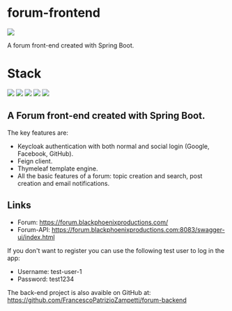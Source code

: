 # forum-frontend
![](https://img.shields.io/badge/build-success-brightgreen.svg)

A forum front-end created with Spring Boot.

# Stack

![](https://img.shields.io/badge/java_11-✓-blue.svg)
![](https://img.shields.io/badge/spring_boot-✓-blue.svg)
![](https://img.shields.io/badge/keycloak-✓-blue.svg)
![](https://img.shields.io/badge/feign-✓-blue.svg)
![](https://img.shields.io/badge/thymeleaf-✓-blue.svg)

## A Forum front-end created with Spring Boot. 
The key features are:
- Keycloak authentication with both normal and social login (Google, Facebook, GitHub).
- Feign client.
- Thymeleaf template engine.
- All the basic features of a forum: topic creation and search, post creation and email notifications.

## Links
- Forum: https://forum.blackphoenixproductions.com/
- Forum-API: https://forum.blackphoenixproductions.com:8083/swagger-ui/index.html

If you don't want to register you can use the following test user to log in the app:
- Username: test-user-1
- Password: test1234

The back-end project is also avaible on GitHub at: https://github.com/FrancescoPatrizioZampetti/forum-backend

